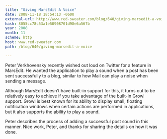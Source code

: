 ```yaml
---
title: "Giving MarsEdit A Voice"
date: 2008-11-18 18:54:13 -0600
external-url: http://www.red-sweater.com/blog/640/giving-marsedit-a-voice
hash: 8055cc78c53a1e50908701d98e6a567b
year: 2008
month: 11
scheme: http
host: www.red-sweater.com
path: /blog/640/giving-marsedit-a-voice

---
```


Peter Verkhovensky recently wished out loud on Twitter for a feature in MarsEdit. He wanted the application to play a sound when a post has been sent successfully to a blog, similar to how Mail can play a noise when sending a message.


Although MarsEdit doesn’t have built-in support for this, it turns out to be relatively easy to achieve if you take advantage of the built-in Growl support. Growl is best known for its ability to display small, floating notification windows when certain actions are performed in applications, but it also supports the ability to play a sound.



Peter describes the process of adding a successful post sound in this manner. Nice work, Peter, and thanks for sharing the details on how it was done.

